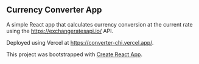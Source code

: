 ## Currency Converter App
A simple React app that calculates currency conversion at the current rate using the https://exchangeratesapi.io/ API.

Deployed using Vercel at https://converter-chi.vercel.app/.

This project was bootstrapped with [Create React App](https://github.com/facebook/create-react-app).
